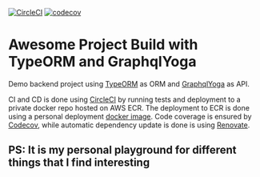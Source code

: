 [![CircleCI](https://circleci.com/gh/danutzcodrescu/yoga-typeorm-be.svg?style=svg)](https://circleci.com/gh/danutzcodrescu/yoga-typeorm-be) [![codecov](https://codecov.io/gh/danutzcodrescu/yoga-typeorm-be/branch/master/graph/badge.svg)](https://codecov.io/gh/danutzcodrescu/yoga-typeorm-be)

# Awesome Project Build with TypeORM and GraphqlYoga

Demo backend project using [TypeORM](http://typeorm.io/#/) as ORM and [GraphqlYoga](https://github.com/prismagraphql/graphql-yoga) as API.

CI and CD is done using [CircleCI](https://circleci.com/) by running tests and deployment to a private docker repo hosted on AWS ECR. The deployment to ECR is done using a personal deployment [docker image](https://hub.docker.com/r/danutzcodrescu/circle-ci-docker/). Code coverage is ensured by [Codecov](https://codecov.io), while automatic dependency update is done is using [Renovate](https://renovatebot.com/).

## PS: It is my personal playground for different things that I find interesting
